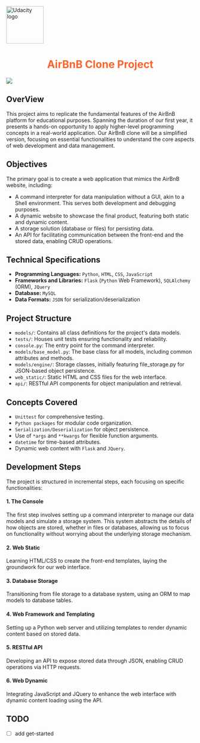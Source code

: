 <img src="https://miro.medium.com/v2/resize:fit:2400/1*E1LonYGC5Fx4QLY4W5SaVA.jpeg" width="100" alt="Udacity logo">
<h1 align="center" style="color:#FC642D">AirBnB Clone Project</h1>

<img src="https://s3.amazonaws.com/alx-intranet.hbtn.io/uploads/medias/2018/6/65f4a1dd9c51265f49d0.png?X-Amz-Algorithm=AWS4-HMAC-SHA256&X-Amz-Credential=AKIARDDGGGOUSBVO6H7D%2F20240306%2Fus-east-1%2Fs3%2Faws4_request&X-Amz-Date=20240306T110836Z&X-Amz-Expires=86400&X-Amz-SignedHeaders=host&X-Amz-Signature=b7b6efc24de21f75bc2e7e002abe90cdca57a9c05a335874f6cd1680d6e70749">

## OverView
This project aims to replicate the fundamental features of the AirBnB platform for educational purposes. Spanning the duration of our first year, it presents a hands-on opportunity to apply higher-level programming concepts in a real-world application. Our AirBnB clone will be a simplified version, focusing on essential functionalities to understand the core aspects of web development and data management.


## Objectives
The primary goal is to create a web application that mimics the AirBnB website, including:
- A command interpreter for data manipulation without a GUI, akin to a Shell environment. This serves both development and debugging purposes.
- A dynamic website to showcase the final product, featuring both static and dynamic content.
- A storage solution (database or files) for persisting data.
- An API for facilitating communication between the front-end and the stored data, enabling CRUD operations.

## Technical Specifications
- **Programming Languages:** `Python`, `HTML`, `CSS`, `JavaScript`
- **Frameworks and Libraries:** `Flask` (`Python` Web Framework), `SQLAlchemy` (ORM), `JQuery`
- **Database:** `MySQL`
- **Data Formats:** `JSON` for serialization/deserialization

## Project Structure
- `models/`: Contains all class definitions for the project's data models.
- `tests/`: Houses unit tests ensuring functionality and reliability.
- `console.py`: The entry point for the command interpreter.
- `models/base_model.py`: The base class for all models, including common attributes and methods.
- `models/engine/`: Storage classes, initially featuring file_storage.py for JSON-based object persistence.
- `web_static/`: Static HTML and CSS files for the web interface.
- `api/`: RESTful API components for object manipulation and retrieval.

## Concepts Covered
- `Unittest` for comprehensive testing.
- `Python packages` for modular code organization.
- `Serialization/Deserialization` for object persistence.
- Use of `*args` and `**kwargs` for flexible function arguments.
- `datetime` for time-based attributes.
- Dynamic web content with `Flask` and `JQuery`.

## Development Steps
The project is structured in incremental steps, each focusing on specific functionalities:

#### 1. The Console
The first step involves setting up a command interpreter to manage our data models and simulate a storage system. This system abstracts the details of how objects are stored, whether in files or databases, allowing us to focus on functionality without worrying about the underlying storage mechanism.

#### 2. Web Static
Learning HTML/CSS to create the front-end templates, laying the groundwork for our web interface.

#### 3. Database Storage
Transitioning from file storage to a database system, using an ORM to map models to database tables.

#### 4. Web Framework and Templating
Setting up a Python web server and utilizing templates to render dynamic content based on stored data.

#### 5. RESTful API
Developing an API to expose stored data through JSON, enabling CRUD operations via HTTP requests.

#### 6. Web Dynamic
Integrating JavaScript and JQuery to enhance the web interface with dynamic content loading using the API.

## TODO
- [ ] add get-started
